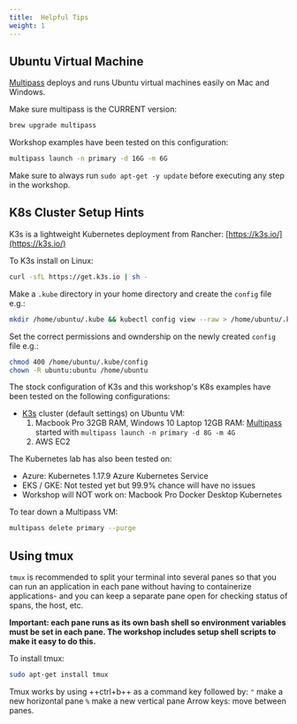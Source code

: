 ```yaml
---
title:  Helpful Tips
weight: 1
---
```


## Ubuntu Virtual Machine  

[Multipass](http://multipass.run) deploys and runs Ubuntu virtual machines easily on Mac and Windows.  

Make sure multipass is the CURRENT version:

```bash
brew upgrade multipass
```

Workshop examples have been tested on this configuration:

```bash
multipass launch -n primary -d 16G -m 6G
```

Make sure to always run `sudo apt-get -y update` before executing any step in the workshop.

## K8s Cluster Setup Hints

K3s is a lightweight Kubernetes deployment from Rancher: [https://k3s.io/](https://k3s.io/)

To K3s install on Linux:

```bash
curl -sfL https://get.k3s.io | sh -
```

Make a `.kube` directory in your home directory and create the `config` file e.g.:

```bash
mkdir /home/ubuntu/.kube && kubectl config view --raw > /home/ubuntu/.kube/config
```

Set the correct permissions and owndership on the newly created `config` file e.g.:

```bash
chmod 400 /home/ubuntu/.kube/config
chown -R ubuntu:ubuntu /home/ubuntu
```

The stock configuration of K3s and this workshop's K8s examples have been tested on the following configurations:  

* [K3s](http://k3s.io) cluster (default settings) on Ubuntu VM:
  1. Macbook Pro 32GB RAM, Windows 10 Laptop 12GB RAM: [Multipass](http://multipass.run) started with `multipass launch -n primary -d 8G -m 4G`  
  2. AWS EC2
  
The Kubernetes lab has also been tested on:

* Azure: Kubernetes 1.17.9 Azure Kubernetes Service
* EKS / GKE: Not tested yet but 99.9% chance will have no issues  
* Workshop will NOT work on: Macbook Pro Docker Desktop Kubernetes

To tear down a Multipass VM:

```bash
multipass delete primary --purge
```

## Using tmux

`tmux` is recommended to split your terminal into several panes so that you can run an application in each pane without having to containerize applications- and you can keep a separate pane open for checking status of spans, the host, etc.

**Important: each pane runs as its own bash shell so environment variables must be set in each pane. The workshop includes setup shell scripts to make it easy to do this.**

To install tmux:

```bash
sudo apt-get install tmux
```

Tmux works by using ++ctrl+b++ as a command key followed by:
`"` make a new horizontal pane
`%` make a new vertical pane
Arrow keys: move between panes.

